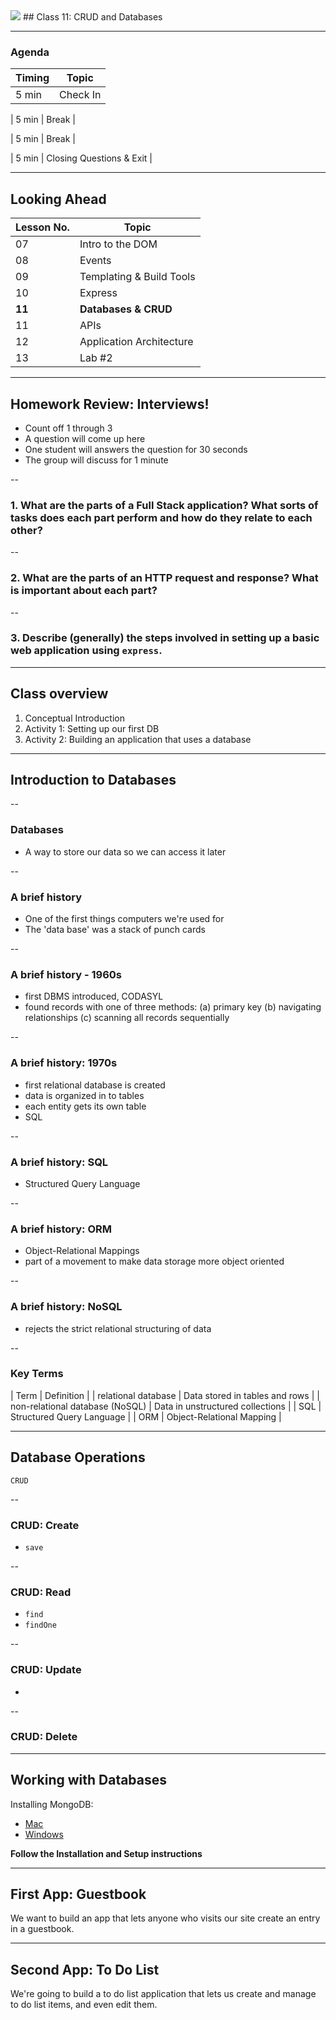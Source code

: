 

<img src="https://ga-core.s3.amazonaws.com/production/uploads/program/default_image/5225/JS-logo-official.png" style="max-width: 100px; border: none; box-shadow: none" />
## Class 11: CRUD and Databases

---
### Agenda
| Timing | Topic                                    |
| ------ | ---------------------------------------- |
| 5  min | Check In                                 |

| 5  min | Break                                    |

| 5  min | Break                                    |

| 5  min | Closing Questions & Exit                 |

---
## Looking Ahead

| Lesson No. |        Topic             |
| ---------- | ------------------------ |
|     07     |   Intro to the DOM       |
|     08     | Events                   |
|     09     | Templating & Build Tools |
|     10     | Express                  |
|   **11**   | **Databases & CRUD**     |
|     11     | APIs                     |
|     12     | Application Architecture |
|     13     | Lab #2                   |

---
## Homework Review: Interviews!
- Count off 1 through 3
- A question will come up here
- One student will answers the question for 30 seconds
- The group will discuss for 1 minute


--
### 1. What are the parts of a Full Stack application? What sorts of tasks does each part perform and how do they relate to each other?


--
### 2. What are the parts of an HTTP request and response? What is important about each part?


--
### 3. Describe (generally) the steps involved in setting up a basic web application using `express`.


---
## Class overview
1. Conceptual Introduction
2. Activity 1: Setting up our first DB
3. Activity 2: Building an application that uses a database

---
## Introduction to Databases

--
### Databases
- A way to store our data so we can access it later

--
### A brief history
- One of the first things computers we're used for
- The 'data base' was a stack of punch cards

--
### A brief history - 1960s
- first DBMS introduced, CODASYL
- found records with one of three methods:
  (a) primary key
  (b) navigating relationships
  (c) scanning all records sequentially

--
### A brief history: 1970s
- first relational database is created
- data is organized in to tables
- each entity gets its own table
- SQL

--
### A brief history: SQL
- Structured Query Language

--
### A brief history: ORM
- Object-Relational Mappings
- part of a movement to make data storage more object oriented

--
### A brief history: NoSQL
- rejects the strict relational structuring of data

--
### Key Terms
| Term | Definition |
| relational database | Data stored in tables and rows |
| non-relational database (NoSQL) | Data in unstructured collections |
| SQL | Structured Query Language |
| ORM | Object-Relational Mapping |

---
## Database Operations
`CRUD`

--
### CRUD: Create
- `save`

--
### CRUD: Read
- `find`
- `findOne`

--
### CRUD: Update
-

--
### CRUD: Delete

---
## Working with Databases
Installing MongoDB: <br>
- [Mac](https://docs.mongodb.com/manual/tutorial/install-mongodb-on-os-x/)
- [Windows](https://docs.mongodb.com/manual/tutorial/install-mongodb-on-windows/)

__Follow the Installation and Setup instructions__

---
## First App: Guestbook
We want to build an app that lets anyone who visits our site create an entry in a guestbook.

---
## Second App: To Do List
We're going to build a to do list application that lets us create and manage to do list items, and even edit them.
